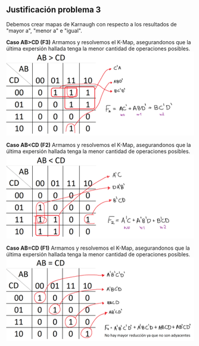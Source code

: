 ## Justificación problema 3

Debemos crear mapas de Karnaugh con respecto a los resultados de "mayor a", "menor a" e "igual".

**Caso AB>CD (F3)**
Armamos y resolvemos el K-Map, asegurandonos que la última expersión hallada tenga la menor cantidad de operaciones posibles.
<img src="problema3/kmap_ABmayorCD.PNG">

**Caso AB<CD (F2)**
Armamos y resolvemos el K-Map, asegurandonos que la última expersión hallada tenga la menor cantidad de operaciones posibles.
<img src="problema3/kmap_ABmenorCD.png">

**Caso AB=CD (F1)**
Armamos y resolvemos el K-Map, asegurandonos que la última expersión hallada tenga la menor cantidad de operaciones posibles.
<img src="problema3/kmap_ABigualCD.png">
